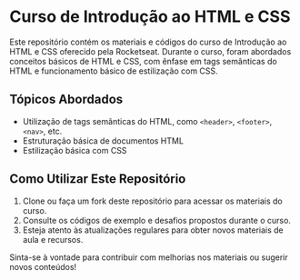 # Curso de Introdução ao HTML e CSS

Este repositório contém os materiais e códigos do curso de Introdução ao HTML e CSS oferecido pela Rocketseat. Durante o curso, foram abordados conceitos básicos de HTML e CSS, com ênfase em tags semânticas do HTML e funcionamento básico de estilização com CSS.

## Tópicos Abordados

- Utilização de tags semânticas do HTML, como `<header>`, `<footer>`, `<nav>`, etc.
- Estruturação básica de documentos HTML
- Estilização básica com CSS

## Como Utilizar Este Repositório

1. Clone ou faça um fork deste repositório para acessar os materiais do curso.
2. Consulte os códigos de exemplo e desafios propostos durante o curso.
3. Esteja atento às atualizações regulares para obter novos materiais de aula e recursos.

Sinta-se à vontade para contribuir com melhorias nos materiais ou sugerir novos conteúdos!
